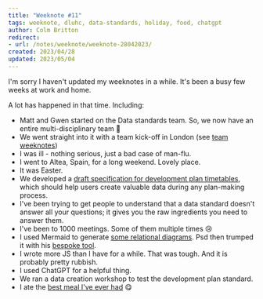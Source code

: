 ```yaml
---
title: "Weeknote #11"
tags: weeknote, dluhc, data-standards, holiday, food, chatgpt
author: Colm Britton
redirect:
- url: /notes/weeknote/weeknote-28042023/
created: 2023/04/28
updated: 2023/05/04
---
```


I'm sorry I haven't updated my weeknotes in a while. It's been a busy few weeks at work and home.

A lot has happened in that time. Including:

* Matt and Gwen started on the Data standards team. So, we now have an entire multi-disciplinary team 💪
* We went straight into it with a team kick-off in London (see [team weeknotes](https://digital-land.github.io/data-standards/weeknote/))
* I was ill - nothing serious, just a bad case of man-flu.
* I went to Altea, Spain, for a long weekend. Lovely place.
* It was Easter.
* We developed a [draft specification for development plan timetables](https://digital-land.github.io/specification/specification/development-plan/), which should help users create valuable data during any plan-making process.
* I've been trying to get people to understand that a data standard doesn't answer all your questions; it gives you the raw ingredients you need to answer them.
* I've been to 1000 meetings. Some of them multiple times 😢
* I used Mermaid to generate [some relational diagrams](https://github.com/digital-land/specification/tree/main/mermaid). Psd then trumped it with his [bespoke tool](https://digital-land.github.io/specification/specification/diagrams.html).
* I wrote more JS than I have for a while. That was tough. And it is probably pretty rubbish.
* I used ChatGPT for a helpful thing.
* We ran a data creation workshop to test the development plan standard.
* I ate the [best meal I've ever had](https://instagram.com/p/Crntaq3oc6h/) 😋

